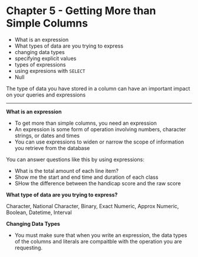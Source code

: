 # Chapter 5 - Getting More than Simple Columns

* What is an expression
* What types of data are you trying to express
* changing data types
* specifying explicit values
* types of expressions
* using expresions with `SELECT`
* Null

The type of data you have stored in a column can have an important impact on your queries and expressions

---

__What is an expression__

* To get more than simple columns, you need an expression
* An expression is some form of operation involving numbers, character strings, or dates and times
* You can use expressions to widen or narrow the scope of information you retrieve from the database

You can answer questions like this by using expressions:

* What is the total amount of each line item?
* Show me the start and end time and duration of each class
* SHow the difference between the handicap score and the raw score


__What type of data are you trying to express?__

Character, National Character, Binary, Exact Numeric, Approx Numeric, Boolean, Datetime, Interval

__Changing Data Types__

* You must make sure that when you write an expression, the data types of the columns and literals are compaitble with the operation you are requesting.



